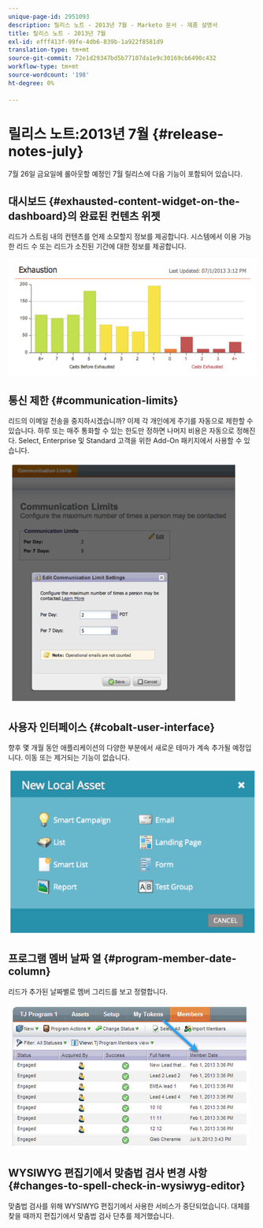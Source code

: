 ```yaml
---
unique-page-id: 2951093
description: 릴리스 노트 - 2013년 7월 - Marketo 문서 - 제품 설명서
title: 릴리스 노트 - 2013년 7월
exl-id: efff413f-99fe-4db6-839b-1a922f8581d9
translation-type: tm+mt
source-git-commit: 72e1d29347bd5b77107da1e9c30169cb6490c432
workflow-type: tm+mt
source-wordcount: '198'
ht-degree: 0%

---
```


# 릴리스 노트:2013년 7월 {#release-notes-july}

7월 26일 금요일에 롤아웃할 예정인 7월 릴리스에 다음 기능이 포함되어 있습니다.

## 대시보드 {#exhausted-content-widget-on-the-dashboard}의 완료된 컨텐츠 위젯

리드가 스트림 내의 컨텐츠를 언제 소모할지 정보를 제공합니다. 시스템에서 이용 가능한 리드 수 또는 리드가 소진된 기간에 대한 정보를 제공합니다.

![](assets/image2014-9-22-16-3a30-3a50.png)

## 통신 제한 {#communication-limits}

리드의 이메일 전송을 중지하시겠습니까? 이제 각 개인에게 주기를 자동으로 제한할 수 있습니다. 하루 또는 매주 통화할 수 있는 한도만 정하면 나머지 비용은 자동으로 정해진다. Select, Enterprise 및 Standard 고객을 위한 Add-On 패키지에서 사용할 수 있습니다.

![](assets/image2014-9-22-16-3a31-3a13.png)

## 사용자 인터페이스 {#cobalt-user-interface}

향후 몇 개월 동안 애플리케이션의 다양한 부분에서 새로운 테마가 계속 추가될 예정입니다. 이동 또는 제거되는 기능이 없습니다.

![](assets/image2014-9-22-16-3a31-3a42.png)

## 프로그램 멤버 날짜 열 {#program-member-date-column}

리드가 추가된 날짜별로 멤버 그리드를 보고 정렬합니다.

![](assets/image2014-9-22-16-3a32-3a1.png)

## WYSIWYG 편집기에서 맞춤법 검사 변경 사항 {#changes-to-spell-check-in-wysiwyg-editor}

맞춤법 검사를 위해 WYSIWYG 편집기에서 사용한 서비스가 중단되었습니다. 대체를 찾을 때까지 편집기에서 맞춤법 검사 단추를 제거했습니다.
